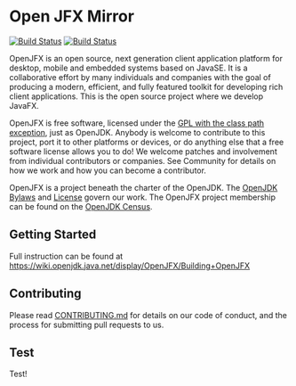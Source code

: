 # Open JFX Mirror   
[![Build Status](https://travis-ci.org/javafxports/openjdk-jfx.svg?branch=develop)](https://travis-ci.org/javafxports/openjdk-jfx) [![Build Status](https://ci.appveyor.com/api/projects/status/javafxports-github-bot/openjdk-jfx/branch/develop?svg=true)](https://ci.appveyor.com/project/javafxports-github-bot/openjdk-jfx)

OpenJFX is an open source, next generation client application platform for desktop, mobile and embedded systems based on JavaSE. It is a collaborative effort by many individuals and companies with the goal of producing a modern, efficient, and fully featured toolkit for developing rich client applications. This is the open source project where we develop JavaFX.

OpenJFX is free software, licensed under the [GPL with the class path exception](../LICENSE), just as OpenJDK. Anybody is welcome to contribute to this project, port it to other platforms or devices, or do anything else that a free software license allows you to do! We welcome patches and involvement from individual contributors or companies. See Community for details on how we work and how you can become a contributor.

OpenJFX is a project beneath the charter of the OpenJDK. The [OpenJDK Bylaws](http://openjdk.java.net/bylaws) and [License](../LICENSE) govern our work. The OpenJFX project membership can be found on the [OpenJDK Census](http://openjdk.java.net/census#openjfx).

## Getting Started

Full instruction can be found at https://wiki.openjdk.java.net/display/OpenJFX/Building+OpenJFX


## Contributing

Please read [CONTRIBUTING.md](CONTRIBUTING.md) for details on our code of conduct, and the process for submitting pull requests to us.

## Test

Test!
